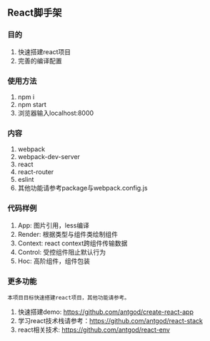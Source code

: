 ## React脚手架
### 目的

1. 快速搭建react项目
2. 完善的编译配置

### 使用方法

1. npm i
2. npm start
3. 浏览器输入localhost:8000

### 内容

1. webpack
2. webpack-dev-server
3. react
4. react-router
5. eslint
6. 其他功能请参考package与webpack.config.js

### 代码样例

1. App: 图片引用，less编译
2. Render: 根据类型与组件类绘制组件
3. Context: react context跨组件传输数据
4. Control: 受控组件阻止默认行为
5. Hoc: 高阶组件，组件包装

### 更多功能
    本项目目标快速搭建react项目，其他功能请参考。
1. 快速搭建demo: https://github.com/antgod/create-react-app
2. 学习react技术栈请参考：https://github.com/antgod/react-stack
3. react相关技术: https://github.com/antgod/react-env


